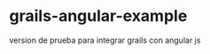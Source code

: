 grails-angular-example
======================

version de prueba para integrar grails con angular js
